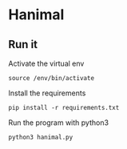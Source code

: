 # Hanimal


## Run it
Activate the virtual env

```
source /env/bin/activate
```

Install the requirements
```
pip install -r requirements.txt
```

Run the program with python3
```
python3 hanimal.py
```